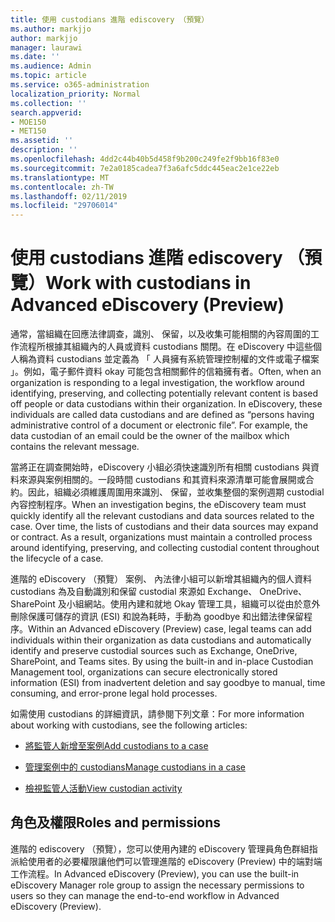 ```yaml
---
title: 使用 custodians 進階 ediscovery （預覽）
ms.author: markjjo
author: markjjo
manager: laurawi
ms.date: ''
ms.audience: Admin
ms.topic: article
ms.service: o365-administration
localization_priority: Normal
ms.collection: ''
search.appverid:
- MOE150
- MET150
ms.assetid: ''
description: ''
ms.openlocfilehash: 4dd2c44b40b5d458f9b200c249fe2f9bb16f83e0
ms.sourcegitcommit: 7e2a0185cadea7f3a6afc5ddc445eac2e1ce22eb
ms.translationtype: MT
ms.contentlocale: zh-TW
ms.lasthandoff: 02/11/2019
ms.locfileid: "29706014"
---
```

# <a name="work-with-custodians-in-advanced-ediscovery-preview"></a><span data-ttu-id="a8059-102">使用 custodians 進階 ediscovery （預覽）</span><span class="sxs-lookup"><span data-stu-id="a8059-102">Work with custodians in Advanced eDiscovery (Preview)</span></span>

<span data-ttu-id="a8059-p101">通常，當組織在回應法律調查，識別、 保留，以及收集可能相關的內容周圍的工作流程所根據其組織內的人員或資料 custodians 關閉。在 eDiscovery 中這些個人稱為資料 custodians 並定義為 「 人員擁有系統管理控制權的文件或電子檔案 」。例如，電子郵件資料 okay 可能包含相關郵件的信箱擁有者。</span><span class="sxs-lookup"><span data-stu-id="a8059-p101">Often, when an organization is responding to a legal investigation, the workflow around identifying, preserving, and collecting potentially relevant content is based off people or data custodians within their organization. In eDiscovery, these individuals are called data custodians and are defined as “persons having administrative control of a document or electronic file”. For example, the data custodian of an email could be the owner of the mailbox which contains the relevant message.</span></span>  

<span data-ttu-id="a8059-p102">當將正在調查開始時，eDiscovery 小組必須快速識別所有相關 custodians 與資料來源與案例相關的。一段時間 custodians 和其資料來源清單可能會展開或合約。因此，組織必須維護周圍用來識別、 保留，並收集整個的案例週期 custodial 內容控制程序。</span><span class="sxs-lookup"><span data-stu-id="a8059-p102">When an investigation begins, the eDiscovery team must quickly identify all the relevant custodians and data sources related to the case. Over time, the lists of custodians and their data sources may expand or contract. As a result, organizations must maintain a controlled process around identifying, preserving, and collecting custodial content throughout the lifecycle of a case.</span></span>

<span data-ttu-id="a8059-p103">進階的 eDiscovery （預覽） 案例、 內法律小組可以新增其組織內的個人資料 custodians 為及自動識別和保留 custodial 來源如 Exchange、 OneDrive、 SharePoint 及小組網站。使用內建和就地 Okay 管理工具，組織可以從由於意外刪除保護可儲存的資訊 (ESI) 和說為耗時，手動為 goodbye 和出錯法律保留程序。</span><span class="sxs-lookup"><span data-stu-id="a8059-p103">Within an Advanced eDiscovery (Preview) case, legal teams can add individuals within their organization as data custodians and automatically identify and preserve custodial sources such as Exchange, OneDrive, SharePoint, and Teams sites. By using the built-in and in-place Custodian Management tool, organizations can secure electronically stored information (ESI) from inadvertent deletion and say goodbye to manual, time consuming, and error-prone legal hold processes.</span></span> 

<span data-ttu-id="a8059-111">如需使用 custodians 的詳細資訊，請參閱下列文章：</span><span class="sxs-lookup"><span data-stu-id="a8059-111">For more information about working with custodians, see the following articles:</span></span> 

- [<span data-ttu-id="a8059-112">將監管人新增至案例</span><span class="sxs-lookup"><span data-stu-id="a8059-112">Add custodians to a case</span></span>](add-custodians-to-case.md)

- [<span data-ttu-id="a8059-113">管理案例中的 custodians</span><span class="sxs-lookup"><span data-stu-id="a8059-113">Manage custodians in a case</span></span>](manage-new-custodians.md)

- [<span data-ttu-id="a8059-114">檢視監管人活動</span><span class="sxs-lookup"><span data-stu-id="a8059-114">View custodian activity</span></span>](view-custodian-activity.md)

## <a name="roles-and-permissions"></a><span data-ttu-id="a8059-115">角色及權限</span><span class="sxs-lookup"><span data-stu-id="a8059-115">Roles and permissions</span></span>

<span data-ttu-id="a8059-116">進階的 ediscovery （預覽），您可以使用內建的 eDiscovery 管理員角色群組指派給使用者的必要權限讓他們可以管理進階的 eDiscovery (Preview) 中的端對端工作流程。</span><span class="sxs-lookup"><span data-stu-id="a8059-116">In Advanced eDiscovery (Preview), you can use the built-in eDiscovery Manager role group to assign the necessary permissions to users so they can manage the end-to-end workflow in Advanced eDiscovery (Preview).</span></span>
